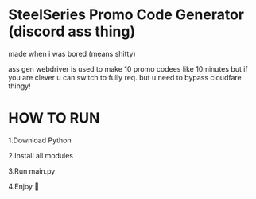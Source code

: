 # SteelSeries Promo Code Generator (discord ass thing)

made when i was bored (means shitty)

ass gen webdriver is used to make 10 promo codees like 10minutes but if you are clever u can switch to fully req. but u need to bypass cloudfare thingy!

# HOW TO RUN

1.Download Python

2.Install all modules

3.Run main.py

4.Enjoy 🎇

